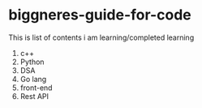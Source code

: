 # biggneres-guide-for-code
This is list of contents i am learning/completed learning 
1. c++
2. Python
3. DSA
4. Go lang
5. front-end
6. Rest API
   
